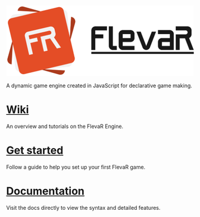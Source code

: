 ![flevar logo](./assets/logo.svg)

A dynamic game engine created in JavaScript for declarative game making.


# [Wiki](https://github.com/danidre14/FlevaR/wiki)
An overview and tutorials on the FlevaR Engine.

# [Get started](https://github.com/danidre14/FlevaR/wiki/Guide-Getting-Started)
Follow a guide to help you set up your first FlevaR game.

# [Documentation](https://github.com/danidre14/FlevaR/wiki/Docs-Overview)
Visit the docs directly to view the syntax and detailed features.